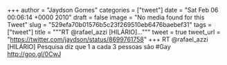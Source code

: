 
+++
author = "Jaydson Gomes"
categories = ["tweet"]
date = "Sat Feb 06 00:06:14 +0000 2010"
draft = false
image = "No media found for this Tweet"
slug = "529efa70b01576b5c23f269510eb6476baebef31"
tags = ["tweet"]
title = """RT @rafael_azzi [HILÁRIO]..."""
tweet = true
tweet_url = "https://twitter.com/jaydson/status/8699761758"
+++
RT @rafael_azzi [HILÁRIO] Pesquisa diz que 1 a cada 3 pessoas são #Gay http://goo.gl/0CwJ
